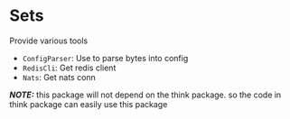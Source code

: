 # Sets

Provide various tools

* `ConfigParser`: Use to parse bytes into config
* `RedisCli`: Get redis client
* `Nats`: Get nats conn

***NOTE:*** this package will not depend on the think package. so the code in think package can easily use this package
